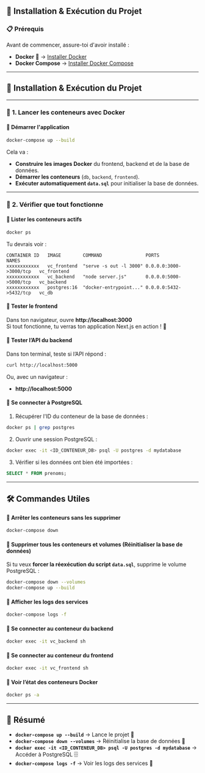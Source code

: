 

## 📌 **Installation & Exécution du Projet**

### 📋 **Prérequis**
Avant de commencer, assure-toi d'avoir installé :
- **Docker** 🐳 → [Installer Docker](https://docs.docker.com/get-docker/)
- **Docker Compose** → [Installer Docker Compose](https://docs.docker.com/compose/install/)

---

## 🚀 **Installation & Exécution du Projet**

---

### 🔹 **1. Lancer les conteneurs avec Docker**
#### 📌 **Démarrer l'application**
```bash
docker-compose up --build
```
Cela va :
- **Construire les images Docker** du frontend, backend et de la base de données.
- **Démarrer les conteneurs** (`db`, `backend`, `frontend`).
- **Exécuter automatiquement `data.sql`** pour initialiser la base de données.

---

### 🔹 **2. Vérifier que tout fonctionne**
#### 📌 **Lister les conteneurs actifs**
```bash
docker ps
```
Tu devrais voir :
```
CONTAINER ID   IMAGE        COMMAND                PORTS                    NAMES
xxxxxxxxxxxx   vc_frontend  "serve -s out -l 3000" 0.0.0.0:3000->3000/tcp   vc_frontend
xxxxxxxxxxxx   vc_backend   "node server.js"       0.0.0.0:5000->5000/tcp   vc_backend
xxxxxxxxxxxx   postgres:16  "docker-entrypoint..." 0.0.0.0:5432->5432/tcp   vc_db
```

#### 📌 **Tester le frontend**
Dans ton navigateur, ouvre **http://localhost:3000**  
Si tout fonctionne, tu verras ton application Next.js en action ! 🎉

#### 📌 **Tester l’API du backend**
Dans ton terminal, teste si l’API répond :
```bash
curl http://localhost:5000
```
Ou, avec un navigateur :
- **http://localhost:5000**

#### 📌 **Se connecter à PostgreSQL**
1. Récupérer l'ID du conteneur de la base de données :
```bash
docker ps | grep postgres
```
2. Ouvrir une session PostgreSQL :
```bash
docker exec -it <ID_CONTENEUR_DB> psql -U postgres -d mydatabase
```
3. Vérifier si les données ont bien été importées :
```sql
SELECT * FROM prenoms;
```
---

## 🛠️ **Commandes Utiles**
#### 📌 **Arrêter les conteneurs sans les supprimer**
```bash
docker-compose down
```

#### 📌 **Supprimer tous les conteneurs et volumes (Réinitialiser la base de données)**
Si tu veux **forcer la réexécution du script `data.sql`**, supprime le volume PostgreSQL :
```bash
docker-compose down --volumes
docker-compose up --build
```

#### 📌 **Afficher les logs des services**
```bash
docker-compose logs -f
```

#### 📌 **Se connecter au conteneur du backend**
```bash
docker exec -it vc_backend sh
```

#### 📌 **Se connecter au conteneur du frontend**
```bash
docker exec -it vc_frontend sh
```

#### 📌 **Voir l’état des conteneurs Docker**
```bash
docker ps -a
```

---

## 🎯 **Résumé**
- **`docker-compose up --build`** → Lance le projet 🚀  
- **`docker-compose down --volumes`** → Réinitialise la base de données 🔄  
- **`docker exec -it <ID_CONTENEUR_DB> psql -U postgres -d mydatabase`** → Accéder à PostgreSQL 🗄️  
- **`docker-compose logs -f`** → Voir les logs des services 📜  
